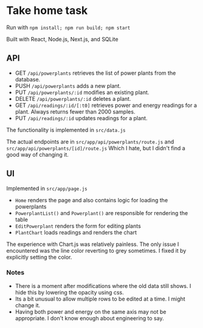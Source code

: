 # Take home task

Run with `npm install; npm run build; npm start`

Built with React, Node.js, Next.js, and SQLite

## API

- GET `/api/powerplants` retrieves the list of power plants from the database.
- PUSH `/api/powerplants` adds a new plant.
- PUT `/api/powerplants/:id` modifies an existing plant.
- DELETE `/api/powerplants/:id` deletes a plant.
- GET `/api/readings/:id/[:t0]` retrieves power and energy readings for a plant. Always returns fewer than 2000 samples.
- PUT `/api/readings/:id` updates readings for a plant.

The functionality is implemented in `src/data.js`

The actual endpoints are in `src/app/api/powerplants/route.js` and `src/app/api/powerplants/[id]/route.js`
Which I hate, but I didn't find a good way of changing it.

## UI
Implemented in `src/app/page.js`

- `Home` renders the page and also contains logic for loading the powerplants
- `PowerplantList()` and `Powerplant()` are responsible for rendering the table
- `EditPowerplant` renders the form for editing plants
- `PlantChart` loads readings and renders the chart

The experience with Chart.js was relatively painless.
The only issue I encountered was the line color reverting to grey sometimes. I fixed it by explicitly setting the color.

### Notes
- There is a moment after modifications where the old data still shows. I hide this by lowering the opacity using css.
- Its a bit unusual to allow multiple rows to be edited at a time. I might change it.
- Having both power and energy on the same axis may not be appropriate. I don't know enough about engineering to say.
